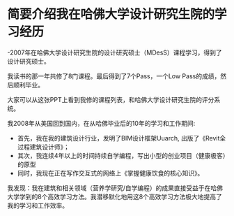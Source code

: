 # 简要介绍我在哈佛大学设计研究生院的学习经历

-2007年在哈佛大学设计研究生院的设计研究硕士（MDesS）课程学习，得到了设计研究硕士。

我读书的那一年共修了8门课程。最后得到了7个Pass，一个Low Pass的成绩，然后顺利毕业。

大家可以从这张PPT上看到我修的课程列表，和哈佛大学设计研究生院的评分系统。

我2008年从美国回到国内，在从哈佛毕业后的10年的学习和工作期间:

- 首先，我在我的建筑设计行业，发明了BIM设计框架Uuarch, 出版了《Revit全过程建筑设计师》；
- 其次，我连续4年以上的时间持续自学编程，写出小型的创业项目（健康极客）的原型
- 同时，我现在正在写作交互式的网络上《掌握健康饮食的核心知识》。

我发现：我在建筑和相关领域（营养学研究/自学编程）的成果直接受益于在哈佛大学学到的8个高效学习方法。我潜移默化地用这8个高效学习方法极大地提高了我的学习和工作效率。




